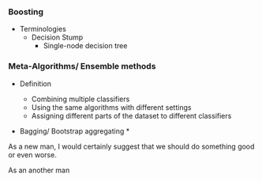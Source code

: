 ### Boosting
* Terminologies
  * Decision Stump
    * Single-node decision tree

### Meta-Algorithms/ Ensemble methods
* Definition
  * Combining multiple classifiers
  * Using the same algorithms with different settings
  * Assigning different parts of the dataset to different classifiers

* Bagging/ Bootstrap aggregating
  * 

As a new man, I would certainly suggest that we should do something good or even worse.  

As an another man
